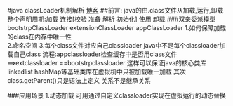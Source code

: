 #java classLoader机制解析 [博客](http://blog.csdn.net/xbynet/article/details/51036892)
##前言:
java的由.class文件从加载,运行,卸载整个声明周期:加载 连接[校验 准备 解析 初始化] 使用 卸载
###双亲委派模型
bootstrpClassLoader extensionClassLoader appClassLoader
1.如何保障加载的class在内存中唯一性  
2.命名空间
3.每个class文件对应自己classloader
java中不是每个classloader加载自己class 流程:appclassloader检查缓存中是否用class文件 ==>extclassloader ==bootstrpclassloader 这样可以保证java的核心类库linkedlist hashMap等基础类库在虚拟机中只被加载唯一加载
其次 class.getParent()只是语法上定义 关系不是继承关系

###应用场景
1.动态加载 可用通过自定义classloader实现在虚拟运行的动态替换

































